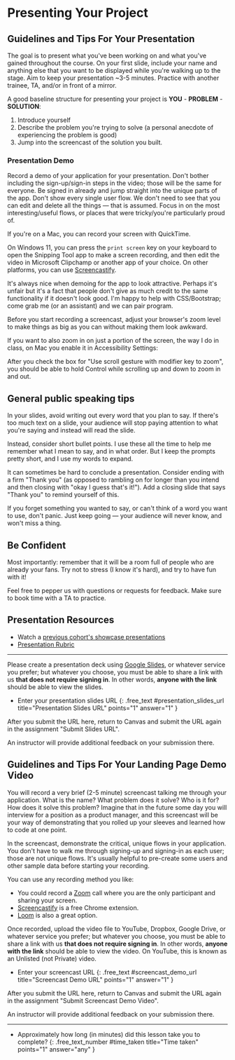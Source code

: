 # Presenting Your Project

<!-- TODO: intro -->

<!-- TODO: objectives -->

<!-- TODO: Timeline

maybe have them reference announcements or schedule for next showcase?

previous example
- July 31 + Aug 1: Rehearsals
- August 6+7: Final Presentations, Room 2032
- Wednesday August 14: Final Projects Due (Grading starts Monday August 19)
- Thursday, August 15, 3-7pm: The Showcase! Discovery Room. A science fair style demo where you can network and show off your project with co-workers, friends, and family.
- Friday, August 16, Turn in equipment
-->

## Guidelines and Tips For Your Presentation

The goal is to present what you've been working on and what you've gained throughout the course. On your first slide, include your name and anything else that you want to be displayed while you're walking up to the stage. Aim to keep your presentation ~3-5 minutes. Practice with another trainee, TA, and/or in front of a mirror.

A good baseline structure for presenting your project is **YOU** - **PROBLEM** - **SOLUTION**:

1. Introduce yourself
2. Describe the problem you're trying to solve (a personal anecdote of experiencing the problem is good)
3. Jump into the screencast of the solution you built.

### Presentation Demo

<!-- TODO: add link to presentations that did this well -->
Record a demo of your application for your presentation. Don't bother including the sign-up/sign-in steps in the video; those will be the same for everyone. Be signed in already and jump straight into the unique parts of the app. Don't show every single user flow. We don't need to see that you can edit and delete all the things — that is assumed. Focus in on the most interesting/useful flows, or places that were tricky/you're particularly proud of.

<aside>

If you're on a Mac, you can record your screen with QuickTime.

On Windows 11, you can press the `print screen` key on your keyboard to open the Snipping Tool app to make a screen recording, and then edit the video in Microsoft Clipchamp or another app of your choice. On other platforms, you can use [Screencastify](https://www.screencastify.com/).
</aside>

It's always nice when demoing for the app to look attractive. Perhaps it's unfair but it's a fact that people don't give as much credit to the same functionality if it doesn't look good. I'm happy to help with CSS/Bootstrap; come grab me (or an assistant) and we can pair program.

<aside>
<!-- zoom / accessibility -->

Before you start recording a screencast, adjust your browser's zoom level to make things as big as you can without making them look awkward.

If you want to also zoom in on just a portion of the screen, the way I do in class, on Mac you enable it in Accessibility Settings:

After you check the box for "Use scroll gesture with modifier key to zoom", you should be able to hold Control while scrolling up and down to zoom in and out.

</aside>

## General public speaking tips
In your slides, avoid writing out every word that you plan to say. If there's too much text on a slide, your audience will stop paying attention to what you're saying and instead will read the slide.

Instead, consider short bullet points. I use these all the time to help me remember what I mean to say, and in what order. But I keep the prompts pretty short, and I use my words to expand.

It can sometimes be hard to conclude a presentation. Consider ending with a firm "Thank you" (as opposed to rambling on for longer than you intend and then closing with "okay I guess that's it!"). Add a closing slide that says "Thank you" to remind yourself of this.

If you forget something you wanted to say, or can't think of a word you want to use, don't panic. Just keep going — your audience will never know, and won't miss a thing.

## Be Confident
Most importantly: remember that it will be a room full of people who are already your fans. Try not to stress (I know it's hard), and try to have fun with it!

Feel free to pepper us with questions or requests for feedback. Make sure to book time with a TA to practice.

## Presentation Resources

<!-- TODO: add more recordings of presentations -->
- Watch a [previous cohort's showcase presentations](https://www.youtube.com/watch?v=-qE2K8ThbRo)
- [Presentation Rubric](https://github.com/DPI-WE/rubric/blob/main/sdf/final-project/presentation.md)

---

Please create a presentation deck using [Google Slides](https://workspace.google.com/products/slides/), or whatever service you prefer; but whatever you choose, you must be able to share a link with us **that does not require signing in**. In other words, **anyone with the link** should be able to view the slides.

- Enter your presentation slides URL
{: .free_text #presentation_slides_url title="Presentation Slides URL" points="1" answer="1" }

<div class="alert alert-danger mt-2">

After you submit the URL here, return to Canvas and submit the URL again in the assignment "Submit Slides URL".

An instructor will provide additional feedback on your submission there.

</div>

## Guidelines and Tips For Your Landing Page Demo Video

You will record a very brief (2-5 minute) screencast talking me through your application. What is the name? What problem does it solve? Who is it for? How does it solve this problem? Imagine that in the future some day you will interview for a position as a product manager, and this screencast will be your way of demonstrating that you rolled up your sleeves and learned how to code at one point.

In the screencast, demonstrate the critical, unique flows in your application. You don't have to walk me through signing-up and signing-in as each user; those are not unique flows. It's usually helpful to pre-create some users and other sample data before starting your recording.

You can use any recording method you like:

- You could record a [Zoom](https://zoom.us) call where you are the only participant and sharing your screen.
- [Screencastify](https://www.screencastify.com/) is a free Chrome extension.
- [Loom](https://www.loom.com/) is also a great option.

<!-- TODO: examples -->

Once recorded, upload the video file to YouTube, Dropbox, Google Drive, or whatever service you prefer; but whatever you choose, you must be able to share a link with us **that does not require signing in**. In other words, **anyone with the link** should be able to view the video. On YouTube, this is known as an Unlisted (not Private) video.

- Enter your screencast URL
{: .free_text #screencast_demo_url title="Screencast Demo URL" points="1" answer="1" }

<div class="alert alert-danger mt-2">

After you submit the URL here, return to Canvas and submit the URL again in the assignment "Submit Screencast Demo Video".

An instructor will provide additional feedback on your submission there.

</div>

---

- Approximately how long (in minutes) did this lesson take you to complete?
{: .free_text_number #time_taken title="Time taken" points="1" answer="any" }
